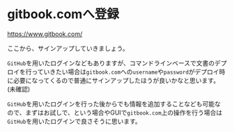 # gitbook.comへ登録

https://www.gitbook.com/

ここから、サインアップしていきましょう。

`GitHub`を用いたログインなどもありますが、コマンドラインベースで文書のデプロイを行っていきたい場合は`gitbook.com`への`username`や`password`がデプロイ時に必要になってくるので普通にサインアップしたほうが良いかなと思います。(未確認)

`GitHub`を用いたログインを行った後からでも情報を追加することなども可能なので、まずはお試しで、という場合やGUIで`gitbook.com`上の操作を行う場合は`GitHub`を用いたログインで良さそうに思います。